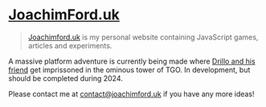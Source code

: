 # [JoachimFord.uk](https://joachimford.uk)
> [Joachimford.uk](https://joachimford.uk) is my personal website containing JavaScript games, articles and experiments.

A massive platform adventure is currently being made where [Drillo and his friend](https://joachimford.uk/snakes-and-ladders/) get imprissoned in the ominous tower of TGO. In development, but should be completed during 2024.

Please contact me at [contact@joachimford.uk](mailto:contact@joachimford.uk) if you have any more ideas!
